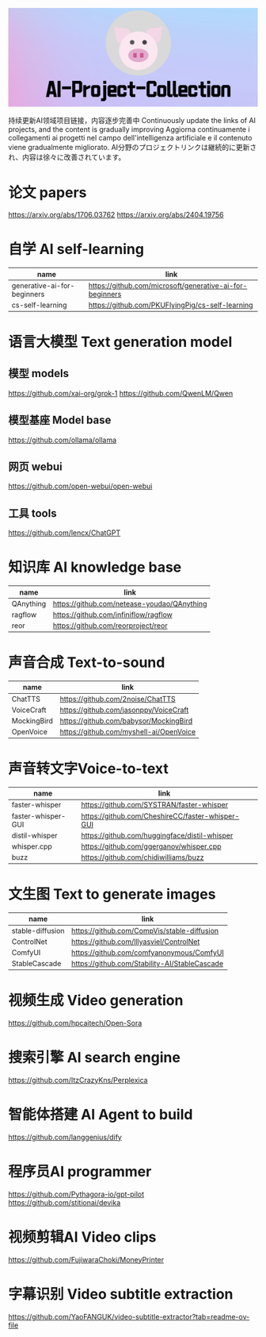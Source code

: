 ![image1.jpg](\images\image1.jpg)

持续更新AI领域项目链接，内容逐步完善中
Continuously update the links of AI projects, and the content is gradually improving
Aggiorna continuamente i collegamenti ai progetti nel campo dell'intelligenza artificiale e il contenuto viene gradualmente migliorato.
AI分野のプロジェクトリンクは継続的に更新され、内容は徐々に改善されています。

# 论文 papers

https://arxiv.org/abs/1706.03762
https://arxiv.org/abs/2404.19756

# 自学 AI self-learning

| name                        | link                                                     |
| --------------------------- | -------------------------------------------------------- |
| generative-ai-for-beginners | https://github.com/microsoft/generative-ai-for-beginners |
| cs-self-learning            | https://github.com/PKUFlyingPig/cs-self-learning         |

# 语言大模型 Text generation model
## 模型 models

https://github.com/xai-org/grok-1
https://github.com/QwenLM/Qwen

## 模型基座 Model base
https://github.com/ollama/ollama

## 网页 webui
https://github.com/open-webui/open-webui

## 工具 tools
https://github.com/lencx/ChatGPT

# 知识库 AI knowledge base

| name      | link                                        |
| --------- | ------------------------------------------- |
| QAnything | https://github.com/netease-youdao/QAnything |
| ragflow   | https://github.com/infiniflow/ragflow       |
| reor      | https://github.com/reorproject/reor         |

# 声音合成 Text-to-sound

| name        | link                                    |
| ----------- | --------------------------------------- |
| ChatTTS     | https://github.com/2noise/ChatTTS       |
| VoiceCraft  | https://github.com/jasonppy/VoiceCraft  |
| MockingBird | https://github.com/babysor/MockingBird  |
| OpenVoice   | https://github.com/myshell-ai/OpenVoice |

# 声音转文字Voice-to-text

| name               | link                                             |     |
| ------------------ | ------------------------------------------------ | --- |
| faster-whisper     | https://github.com/SYSTRAN/faster-whisper        |     |
| faster-whisper-GUI | https://github.com/CheshireCC/faster-whisper-GUI |     |
| distil-whisper     | https://github.com/huggingface/distil-whisper    |     |
| whisper.cpp        | https://github.com/ggerganov/whisper.cpp         |     |
| buzz               | https://github.com/chidiwilliams/buzz            |     |

# 文生图 Text to generate images

| name             | link                                          |
| ---------------- | --------------------------------------------- |
| stable-diffusion | https://github.com/CompVis/stable-diffusion   |
| ControlNet       | https://github.com/lllyasviel/ControlNet      |
| ComfyUI          | https://github.com/comfyanonymous/ComfyUI     |
| StableCascade    | https://github.com/Stability-AI/StableCascade |

# 视频生成 Video generation
https://github.com/hpcaitech/Open-Sora

# 搜索引擎 AI search engine
https://github.com/ItzCrazyKns/Perplexica

# 智能体搭建 AI Agent to build
https://github.com/langgenius/dify

# 程序员AI programmer
https://github.com/Pythagora-io/gpt-pilot
https://github.com/stitionai/devika

# 视频剪辑AI Video clips
https://github.com/FujiwaraChoki/MoneyPrinter

# 字幕识别 Video subtitle extraction
https://github.com/YaoFANGUK/video-subtitle-extractor?tab=readme-ov-file

